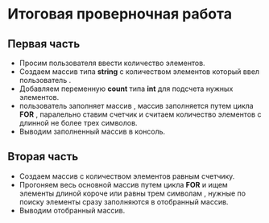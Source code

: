 # Итоговая проверночная работа #
## Первая часть ##
* Просим пользователя ввести количество элементов. 
* Создаем массив типа **string** с количеством элементов который ввел пользователь .
* Добавляем переменную **count** типа **int**  для подсчета нужных элементов.
* пользователь заполняет  массив , массив заполняется путем цикла  **FOR** , паралельно ставим счетчик и считаем количество элементов с длинной не более трех символов.
* Выводим заполненный массив в консоль.
## Вторая часть ##
* Создаем массив с количеством элементов равным счетчику.
* Прогоняем весь основной массив путем цикла **FOR** и ищем элементы длиной  короче или равны трем символам , нужные по поиску элементы сразу заполняются в отобранный массив.
* Выводим отобранный массив.




